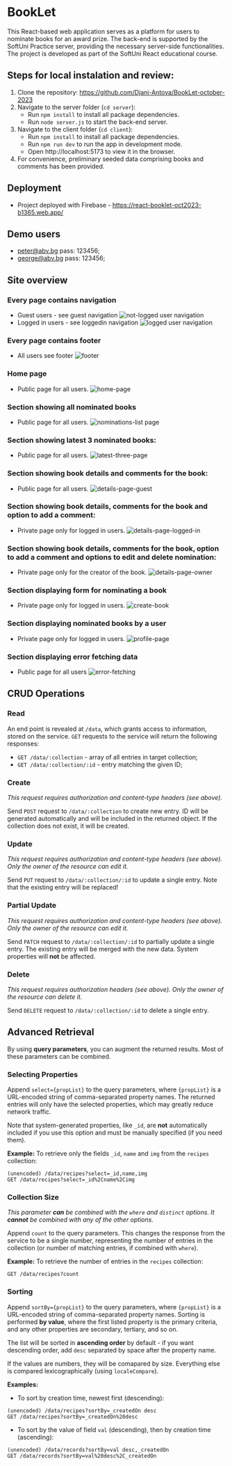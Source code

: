 # BookLet
This React-based web application serves as a platform for users to nominate books for an award prize. The back-end is supported by the SoftUni Practice server, providing the necessary server-side functionalities. The project is developed as part of the SoftUni React educational course.

## Steps for local instalation and review:
1. Clone the repository:  https://github.com/Djani-Antova/BookLet-october-2023
2. Navigate to the server folder (`cd server`):
   - Run `npm install` to install all package dependencies.
   - Run `node server.js` to start the back-end server.
3. Navigate to the client folder (`cd client`):
   - Run `npm install` to install all package dependencies.
   - Run `npm run dev` to run the app in development mode.
   - Open http://localhost:5173 to view it in the browser.
4. For convenience, preliminary seeded data comprising books and comments has been provided.

## Deployment
- Project deployed with Firebase - https://react-booklet-oct2023-b1365.web.app/

## Demo users
  - peter@abv.bg       pass: 123456;
  - george@abv.bg      pass: 123456;


## Site overview 
### Every page contains navigation
- Guest users - see guest navigation
 ![not-logged user navigation](https://github.com/Djani-Antova/BookLet-october-2023/assets/113636096/a009b0b5-ff7e-4334-95a7-40b212fb690e)
- Logged in users - see loggedin navigation
   ![logged user navigation](https://github.com/Djani-Antova/BookLet-october-2023/assets/113636096/bc1a49a7-13db-4869-8bd0-b733c8dd2269)

### Every page contains footer
- All users see footer
   ![footer](https://github.com/Djani-Antova/BookLet-october-2023/assets/113636096/060808ef-1855-4e4f-b5e0-3def3d4b3a4c)

### Home page
- Public page for all users. 
   ![home-page](https://github.com/Djani-Antova/BookLet-october-2023/assets/113636096/26d6bfa6-6983-4df6-a75e-586a2cec1290)

### Section showing all nominated books 
- Public page for all users.
   ![nominations-list page](https://github.com/Djani-Antova/BookLet-october-2023/assets/113636096/c9eea415-1518-48dc-9b79-902cfd492740)


### Section showing latest 3 nominated books: 
- Public page for all users. 
   ![latest-three-page](https://github.com/Djani-Antova/BookLet-october-2023/assets/113636096/eaf04b14-82dc-479c-8d9b-d5ccc2b4c65d)

### Section showing book details and comments for the book: 
- Public page for all users. 
   ![details-page-guest](https://github.com/Djani-Antova/BookLet-october-2023/assets/113636096/bcbafa8f-4adc-4f53-bef2-7a29e1dd5e12)

### Section showing book details, comments for the book and option to add a comment: 
- Private page only for logged in users.
   ![details-page-logged-in](https://github.com/Djani-Antova/BookLet-october-2023/assets/113636096/f4a9991e-fcd9-40a3-851f-601a434d3c43)

### Section showing book details, comments for the book, option to add a comment and options to edit and delete nomination: 
- Private page only for the creator of the book.
   ![details-page-owner](https://github.com/Djani-Antova/BookLet-october-2023/assets/113636096/4a24c91f-5e84-4ef9-bdab-8c26f106e3d4)

### Section displaying form for nominating a book
- Private page only for logged in users.
   ![create-book](https://github.com/Djani-Antova/BookLet-october-2023/assets/113636096/eb925174-8d5c-401b-abc3-a3d0952fed10)
  
### Section displaying nominated books by a user
- Private page only for logged in users.
   ![profile-page](https://github.com/Djani-Antova/BookLet-october-2023/assets/113636096/88f8f83a-80e7-496b-8c80-1010b216be33)

### Section displaying error fetching data
- Public page for all users
   ![error-fetching](https://github.com/Djani-Antova/BookLet-october-2023/assets/113636096/66bc35e5-66ea-4a09-9ef4-5a4390af125c)

## CRUD Operations

### Read
An end point is revealed at `/data`, which grants access to information, stored on the service. `GET` requests to the service will return the following responses:
- `GET /data/:collection` - array of all entries in target collection; 
- `GET /data/:collection/:id` - entry matching the given ID; 

### Create
*This request requires authorization and content-type headers (see above).*

Send `POST` request to `/data/:collection` to create new entry. ID will be generated automatically and will be included in the returned object. If the collection does not exist, it will be created.

### Update
*This request requires authorization and content-type headers (see above). Only the owner of the resource can edit it.*

Send `PUT` request to `/data/:collection/:id` to update a single entry. Note that the existing entry will be replaced!

### Partial Update
*This request requires authorization and content-type headers (see above). Only the owner of the resource can edit it.*

Send `PATCH` request to `/data/:collection/:id` to partially update a single entry. The existing entry will be merged with the new data. System properties will **not** be affected.

### Delete
*This request requires authorization headers (see above). Only the owner of the resource can delete it.*

Send `DELETE` request to `/data/:collection/:id` to delete a single entry.

## Advanced Retrieval

By using **query parameters**, you can augment the returned results. Most of these parameters can be combined.

### Selecting Properties
Append `select={propList}` to the query parameters, where `{propList}` is a URL-encoded string of comma-separated property names. The returned entries will only have the selected properties, which may greatly reduce network traffic.

Note that system-generated properties, like `_id`, are **not** automatically included if you use this option and must be manually specified (if you need them).

**Example:** To retrieve only the fields `_id`, `name` and `img` from the `recipes` collection:
```
(unencoded) /data/recipes?select=_id,name,img
GET /data/recipes?select=_id%2Cname%2Cimg
```

### Collection Size
*This parameter **can** be combined with the `where` and `distinct` options. It **cannot** be combined with any of the other options.*

Append `count` to the query parameters. This changes the response from the service to be a single number, representing the number of entries in the collection (or number of matching entries, if combined with `where`). 

**Example:** To retrieve the number of entries in the `recipes` collection:
```
GET /data/recipes?count
```

### Sorting

Append `sortBy={propList}` to the query parameters, where `{propList}` is a URL-encoded string of comma-separated property names. Sorting is performed **by value**, where the first listed property is the primary criteria, and any other properties are secondary, tertiary, and so on.

The list will be sorted in **ascending order** by default - if you want descending order, add `desc` separated by space after the property name.

If the values are numbers, they will be comapared by size. Everything else is compared lexicographically (using `localeCompare`).

**Examples:**
* To sort by creation time, newest first (descending):
```
(unencoded) /data/recipes?sortBy=_createdOn desc
GET /data/recipes?sortBy=_createdOn%20desc
```

* To sort by the value of field `val` (descending), then by creation time (ascending):
```
(unencoded) /data/records?sortBy=val desc,_createdOn
GET /data/records?sortBy=val%20desc%2C_createdOn
```
   
